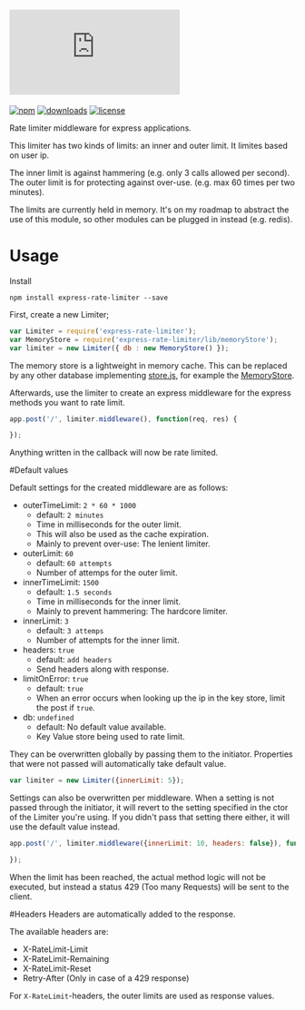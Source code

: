 [![Express Rate Limiter](http://img.dafont.com/preview.php?text=Express+Rate+Limiter&ttf=squared_display0&ext=1&size=64&psize=m&y=53)](https://github.com/StevenThuriot/express-rate-limiter)
====================

[![npm](https://img.shields.io/npm/v/express-rate-limiter.svg?style=flat-square)](https://www.npmjs.org/package/express-rate-limiter) [![downloads](https://img.shields.io/npm/dm/express-rate-limiter.svg?style=flat-square)](https://www.npmjs.org/package/express-rate-limiter) [![license](https://img.shields.io/badge/license-Apache%202.0-brightgreen.svg?style=flat-square)](https://www.npmjs.org/package/express-rate-limiter
 )

Rate limiter middleware for express applications.

This limiter has two kinds of limits: an inner and outer limit. It limites based on user ip.

The inner limit is against hammering (e.g. only 3 calls allowed per second). The outer limit is for protecting against over-use. (e.g. max 60 times per two minutes).

The limits are currently held in memory. It's on my roadmap to abstract the use of this module, so other modules can be plugged in instead (e.g. redis).


# Usage

Install

```
npm install express-rate-limiter --save
```

First, create a new Limiter;

```javascript
var Limiter = require('express-rate-limiter');
var MemoryStore = require('express-rate-limiter/lib/memoryStore');
var limiter = new Limiter({ db : new MemoryStore() });
```

The memory store is a lightweight in memory cache. This can be replaced by any other database implementing [store.js](/lib/store.js), for example the [MemoryStore](/lib/memoryStore.js).

Afterwards, use the limiter to create an express middleware for the express methods you want to rate limit.

```javascript
app.post('/', limiter.middleware(), function(req, res) {   

});
```

Anything written in the callback will now be rate limited.



#Default values

Default settings for the created middleware are as follows:

* outerTimeLimit: `2 * 60 * 1000`
	* default: `2 minutes`
	* Time in milliseconds for the outer limit.
	* This will also be used as the cache expiration.
	* Mainly to prevent over-use: The lenient limiter. 
* outerLimit: `60`
	* default: `60 attempts`
	* Number of attemps for the outer limit.
* innerTimeLimit: `1500`
	* default: `1.5 seconds`
	* Time in milliseconds for the inner limit.
	* Mainly to prevent hammering: The hardcore limiter.
* innerLimit: `3`
	* default: `3 attemps`
	* Number of attempts for the inner limit.
* headers: `true`
	* default: `add headers`
	* Send headers along with response.
* limitOnError: `true`
    * default: `true`
    * When an error occurs when looking up the ip in the key store, limit the post if `true`.
* db: `undefined`    
    * default: No default value available.
    * Key Value store being used to rate limit.

They can be overwritten globally by passing them to the initiator. Properties that were not passed will automatically take default value.

```javascript
var limiter = new Limiter({innerLimit: 5});
```

Settings can also be overwritten per middleware. When a setting is not passed through the initiator, it will revert to the setting specified in the ctor of the Limiter you're using. If you didn't pass that setting there either, it will use the default value instead.

```javascript
app.post('/', limiter.middleware({innerLimit: 10, headers: false}), function(req, res) {   

});
```


When the limit has been reached, the actual method logic will not be executed, but instead a status 429 (Too many Requests) will be sent to the client.

#Headers
Headers are automatically added to the response.

The available headers are:
* X-RateLimit-Limit
* X-RateLimit-Remaining
* X-RateLimit-Reset
* Retry-After (Only in case of a 429 response)

For `X-RateLimit`-headers, the outer limits are used as response values.
